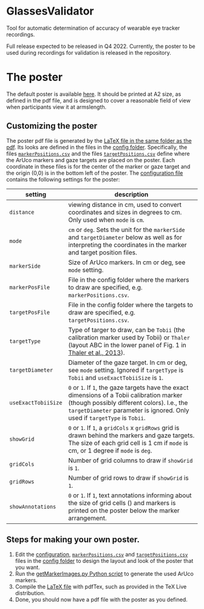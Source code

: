 # GlassesValidator
Tool for automatic determination of accuracy of wearable eye tracker recordings.

Full release expected to be released in Q4 2022. Currently, the poster to be used during recordings for validation is released in the repository.

# The poster
The default poster is available [here](/markerBoard/board.pdf). It should be printed at A2 size, as defined in the pdf file, and is designed to cover a reasonable field of view when participants view it at armslength.

## Customizing the poster
The poster pdf file is generated by the [LaTeX file in the same folder as the pdf](/markerBoard/board.tex). Its looks are defined in the files in the [config folder](/config). Specifically, the files [`markerPositions.csv`](/config/markerPositions.csv) and the files [`targetPositions.csv`](/config/targetPositions.csv) define where the ArUco markers and gaze targets are placed on the poster. Each coordinate in these files is for the center of the marker or gaze target and the origin (0,0) is in the bottom left of the poster. The [configuration file](/config/validationSetup.txt) contains the following settings for the poster:

|setting|description|
| --- | --- |
|`distance`|viewing distance in cm, used to convert coordinates and sizes in degrees to cm. Only used when `mode` is `cm`.|
|`mode`|`cm` or `deg`. Sets the unit for the `markerSide` and `targetDiameter` below as well as for interpreting the coordinates in the marker and target position files.|
|`markerSide`|Size of ArUco markers. In cm or deg, see `mode` setting.|
|`markerPosFile`|File in the config folder where the markers to draw are specified, e.g. `markerPositions.csv`.|
|`targetPosFile`|File in the config folder where the targets to draw are specified, e.g. `targetPositions.csv`.|
|`targetType`|Type of targer to draw, can be `Tobii` (the calibration marker used by Tobii) or `Thaler` (layout ABC in the lower panel of Fig. 1 in [Thaler et al., 2013](https://doi.org/10.1016/j.visres.2012.10.012)).|
|`targetDiameter`|Diameter of the gaze target. In cm or deg, see `mode` setting. Ignored if `targetType` is `Tobii` and `useExactTobiiSize` is `1`.|
|`useExactTobiiSize`|`0` or `1`. If `1`, the gaze targets have the exact dimensions of a Tobii calibration marker (though possibly different colors). I.e., the `targetDiameter` parameter is ignored. Only used if `targetType` is `Tobii`.|
|`showGrid`|`0` or `1`. If `1`, a `gridCols` x `gridRows` grid is drawn behind the markers and gaze targets. The size of each grid cell is 1 cm if `mode` is cm, or 1 degree if `mode` is `deg`.|
|`gridCols`|Number of grid columns to draw if `showGrid` is `1`.|
|`gridRows`|Number of grid rows to draw if `showGrid` is `1`.|
|`showAnnotations`|`0` or `1`. If `1`, text annotations informing about the size of grid cells () and markers is printed on the poster below the marker arrangement.|

## Steps for making your own poster.
1. Edit the [configuration](/config/validationSetup.txt), [`markerPositions.csv`](/config/markerPositions.csv) and [`targetPositions.csv`](/config/targetPositions.csv) files in the [config folder](/config) to design the layout and look of the poster that you want.
2. Run the [getMarkerImages.py Python script](/markerBoard/getMarkerImages.py) to generate the used ArUco markers.
3. Compile the [LaTeX file](/markerBoard/board.tex) with pdfTex, such as provided in the TeX Live distribution.
4. Done, you should now have a pdf file with the poster as you defined.
